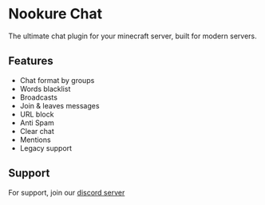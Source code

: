 # Nookure Chat

The ultimate chat plugin for your minecraft server, built for modern servers.

## Features

- Chat format by groups
- Words blacklist 
- Broadcasts
- Join & leaves messages
- URL block
- Anti Spam
- Clear chat
- Mentions
- Legacy support


## Support

For support, join our [discord server](https://discord.nookure.com)
